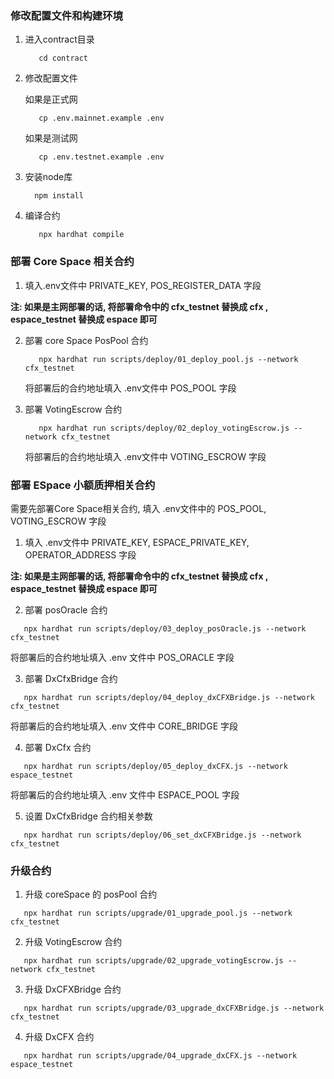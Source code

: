 ### 修改配置文件和构建环境
1. 进入contract目录
   ```shell
      cd contract
   ```
2. 修改配置文件
   
   如果是正式网
   ```shell
      cp .env.mainnet.example .env
   ```

   如果是测试网
   ```shell
      cp .env.testnet.example .env
   ```
3. 安装node库
    ```shell
      npm install
   ```
4. 编译合约
   ```shell
      npx hardhat compile
   ```

### 部署 Core Space 相关合约
1. 填入.env文件中 PRIVATE_KEY, POS_REGISTER_DATA 字段

**注: 如果是主网部署的话, 将部署命令中的 cfx_testnet 替换成 cfx , espace_testnet 替换成 espace 即可**

2. 部署 core Space PosPool 合约
   ```shell
      npx hardhat run scripts/deploy/01_deploy_pool.js --network cfx_testnet
   ```
   将部署后的合约地址填入 .env文件中 POS_POOL 字段

3. 部署 VotingEscrow 合约
   ```shell
      npx hardhat run scripts/deploy/02_deploy_votingEscrow.js --network cfx_testnet
   ```
   将部署后的合约地址填入 .env文件中 VOTING_ESCROW 字段


### 部署 ESpace 小额质押相关合约
需要先部署Core Space相关合约, 填入 .env文件中的 POS_POOL, VOTING_ESCROW 字段

1. 填入 .env文件中 PRIVATE_KEY, ESPACE_PRIVATE_KEY, OPERATOR_ADDRESS 字段

**注: 如果是主网部署的话, 将部署命令中的 cfx_testnet 替换成 cfx , espace_testnet 替换成 espace 即可**

2. 部署 posOracle 合约
```shell
   npx hardhat run scripts/deploy/03_deploy_posOracle.js --network cfx_testnet
```
将部署后的合约地址填入 .env 文件中 POS_ORACLE 字段

3. 部署 DxCfxBridge 合约
```shell
   npx hardhat run scripts/deploy/04_deploy_dxCFXBridge.js --network cfx_testnet
```
将部署后的合约地址填入 .env 文件中 CORE_BRIDGE 字段

4. 部署 DxCfx 合约
```shell
   npx hardhat run scripts/deploy/05_deploy_dxCFX.js --network espace_testnet
```
将部署后的合约地址填入 .env 文件中 ESPACE_POOL 字段

5. 设置 DxCfxBridge 合约相关参数
```shell
   npx hardhat run scripts/deploy/06_set_dxCFXBridge.js --network cfx_testnet
```

### 升级合约
1. 升级 coreSpace 的 posPool 合约
```shell
   npx hardhat run scripts/upgrade/01_upgrade_pool.js --network cfx_testnet
```

2. 升级 VotingEscrow 合约
```shell
   npx hardhat run scripts/upgrade/02_upgrade_votingEscrow.js --network cfx_testnet
```

3. 升级 DxCFXBridge 合约
```shell
   npx hardhat run scripts/upgrade/03_upgrade_dxCFXBridge.js --network cfx_testnet
```

4. 升级 DxCFX 合约
```shell
   npx hardhat run scripts/upgrade/04_upgrade_dxCFX.js --network espace_testnet
```